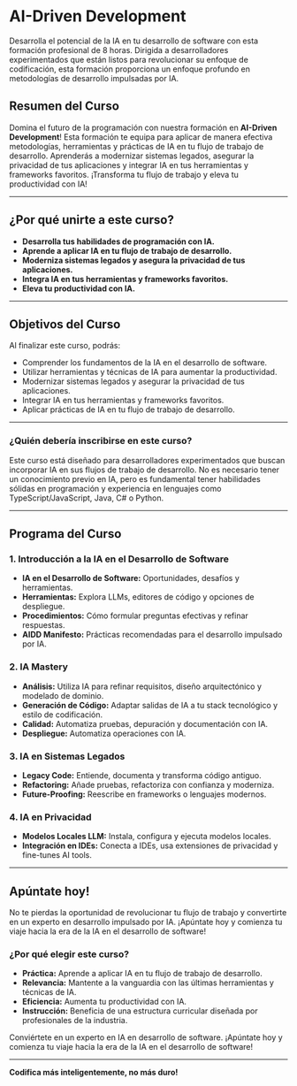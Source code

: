 # AI-Driven Development

Desarrolla el potencial de la IA en tu desarrollo de software con esta formación profesional de 8 horas. Dirigida a desarrolladores experimentados que están listos para revolucionar su enfoque de codificación, esta formación proporciona un enfoque profundo en metodologías de desarrollo impulsadas por IA.

## Resumen del Curso

Domina el futuro de la programación con nuestra formación en **AI-Driven Development**! Esta formación te equipa para aplicar de manera efectiva metodologías, herramientas y prácticas de IA en tu flujo de trabajo de desarrollo. Aprenderás a modernizar sistemas legados, asegurar la privacidad de tus aplicaciones y integrar IA en tus herramientas y frameworks favoritos. ¡Transforma tu flujo de trabajo y eleva tu productividad con IA!

---

## ¿Por qué unirte a este curso?

- **Desarrolla tus habilidades de programación con IA.**
- **Aprende a aplicar IA en tu flujo de trabajo de desarrollo.**
- **Moderniza sistemas legados y asegura la privacidad de tus aplicaciones.**
- **Integra IA en tus herramientas y frameworks favoritos.**
- **Eleva tu productividad con IA.**

---

## Objetivos del Curso

Al finalizar este curso, podrás:

- Comprender los fundamentos de la IA en el desarrollo de software.
- Utilizar herramientas y técnicas de IA para aumentar la productividad.
- Modernizar sistemas legados y asegurar la privacidad de tus aplicaciones.
- Integrar IA en tus herramientas y frameworks favoritos.
- Aplicar prácticas de IA en tu flujo de trabajo de desarrollo.

---

### ¿Quién debería inscribirse en este curso?

Este curso está diseñado para desarrolladores experimentados que buscan incorporar IA en sus flujos de trabajo de desarrollo. No es necesario tener un conocimiento previo en IA, pero es fundamental tener habilidades sólidas en programación y experiencia en lenguajes como TypeScript/JavaScript, Java, C# o Python.

---

## Programa del Curso

### 1. Introducción a la IA en el Desarrollo de Software

- **IA en el Desarrollo de Software:** Oportunidades, desafíos y herramientas.
- **Herramientas:** Explora LLMs, editores de código y opciones de despliegue.  
- **Procedimientos:** Cómo formular preguntas efectivas y refinar respuestas.
- **AIDD Manifesto:** Prácticas recomendadas para el desarrollo impulsado por IA.

### 2. IA Mastery

- **Análisis:** Utiliza IA para refinar requisitos, diseño arquitectónico y modelado de dominio.
- **Generación de Código:** Adaptar salidas de IA a tu stack tecnológico y estilo de codificación.
- **Calidad:** Automatiza pruebas, depuración y documentación con IA.
- **Despliegue:** Automatiza operaciones con IA.

### 3. IA en Sistemas Legados

- **Legacy Code:** Entiende, documenta y transforma código antiguo.
- **Refactoring:** Añade pruebas, refactoriza con confianza y moderniza.
- **Future-Proofing:** Reescribe en frameworks o lenguajes modernos.

### 4. IA en Privacidad

- **Modelos Locales LLM:** Instala, configura y ejecuta modelos locales.
- **Integración en IDEs:** Conecta a IDEs, usa extensiones de privacidad y fine-tunes AI tools.

---

## Apúntate hoy!

No te pierdas la oportunidad de revolucionar tu flujo de trabajo y convertirte en un experto en desarrollo impulsado por IA. ¡Apúntate hoy y comienza tu viaje hacia la era de la IA en el desarrollo de software!

### ¿Por qué elegir este curso?

- **Práctica:** Aprende a aplicar IA en tu flujo de trabajo de desarrollo.
- **Relevancia:** Mantente a la vanguardia con las últimas herramientas y técnicas de IA.
- **Eficiencia:** Aumenta tu productividad con IA.
- **Instrucción:** Beneficia de una estructura curricular diseñada por profesionales de la industria.

Conviértete en un experto en IA en desarrollo de software. ¡Apúntate hoy y comienza tu viaje hacia la era de la IA en el desarrollo de software!

---

**Codifica más inteligentemente, no más duro!**
